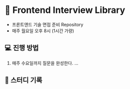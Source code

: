 # 🤔 Frontend Interview Library
- 프론트앤드 기술 면접 준비 Repository
- 매주 월요일 오후 8시 (1시간 가량)

## 💻 진행 방법
1. 매주 수요일까지 질문을 완성한다.
...

## 📝 스터디 기록
